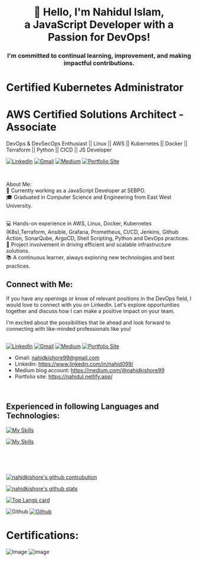 ### <h1 align="center">👋 Hello, I'm Nahidul Islam,<br>a JavaScript Developer with a Passion for DevOps! </h1>
<h3 align="center">I'm committed to continual learning, improvement, and making impactful contributions.</h3>

## <h1> Certified Kubernetes Administrator </h1>
## <h1> AWS Certified Solutions Architect - Associate </h1>

DevOps & DevSecOps  Enthusiast || Linux || AWS || Kubernetes || Docker || Terraform || Python || CICD || JS Developer  <br>

[![LinkedIn](https://img.shields.io/badge/-LinkedIn-blue?style=for-the-badge&logo=linkedin)](https://www.linkedin.com/in/nahid099/)
[![Gmail](https://img.shields.io/badge/-Gmail-red?style=for-the-badge&logo=gmail)](mailto:nahidkishore99@gmail.com) [![Medium](https://img.shields.io/badge/-Medium-black?style=for-the-badge&logo=medium)](https://medium.com/@nahidkishore99) [![Portfolio Site](https://img.shields.io/badge/-Portfolio%20Site-green?style=for-the-badge)](https://nahidul.netlify.app/)

<br>

About Me: <br>
💼 Currently working as a JavaScript Developer at SEBPO. <br>
🎓 Graduated in Computer Science and Engineering from East West University.


##
💻 Hands-on experience in AWS, Linux, Docker, Kubernetes (K8s),Terraform, Ansible, Grafana, Prometheus, CI/CD, Jenkins, Github Action, SonarQube, ArgoCD, Shell Scripting, Python and DevOps practices. <br>
🚀 Project involvement in driving efficient and scalable infrastructure solutions. <br>
📚 A continuous learner, always exploring new technologies and best practices.
<br>
## Connect with Me:
If you have any openings or know of relevant positions in the DevOps field, I would love to connect with you on LinkedIn. Let's explore opportunities together and discuss how I can make a positive impact on your team.

I'm excited about the possibilities that lie ahead and look forward to connecting with like-minded professionals like you!

##
[![LinkedIn](https://img.shields.io/badge/-LinkedIn-blue?style=for-the-badge&logo=linkedin)](https://www.linkedin.com/in/nahid099/)
[![Gmail](https://img.shields.io/badge/-Gmail-red?style=for-the-badge&logo=gmail)](mailto:nahidkishore99@gmail.com) [![Medium](https://img.shields.io/badge/-Medium-black?style=for-the-badge&logo=medium)](https://medium.com/@nahidkishore99) [![Portfolio Site](https://img.shields.io/badge/-Portfolio%20Site-green?style=for-the-badge)](https://nahidul.netlify.app/)


- Gmail: nahidkishore99@gmail.com
- Linkedin: https://www.linkedin.com/in/nahid099/
- Medium blog account: https://medium.com/@nahidkishore99
- Portfolio site: https://nahidul.netlify.app/



<!-- [![LinkedIn Connect](https://img.shields.io/badge/%20-Connect-black?color=14171A&labelColor=212121&logo=linkedin&logoColor=ffffff)](https://www.linkedin.com/in/nahid099/) 
[![Facebook Add](https://img.shields.io/badge/%20-Follow-black?color=14171A&labelColor=1976d2&logo=facebook&logoColor=ffffff)](https://www.facebook.com/nahid.kishore/)
[![Website portfolio](https://img.shields.io/badge/%20-Follow-black?color=14171A&labelColor=1976d2&logo=website&logoColor=ffffff)](https://nahidul.netlify.app/) -->
<br/>

## Experienced in following Languages and Technologies:
[![My Skills](https://skillicons.dev/icons?i=aws,docker,kubernetes,ansible,jenkins,linux,grafana,prometheus,git,gitlab,github,githubactions,nginx,powershell,bash,vscode,postman&perline=10&theme=dark)](https://skillicons.dev)

[![My Skills](https://skillicons.dev/icons?i=js,react,nodejs,express,c,py,mongodb,mysql,firebase,netlify,heroku,redux,bootstrap,tailwind,materialui&perline=10&theme=dark)](https://skillicons.dev)
 
 
 <!--
<p align="center">
  <a href="https://skillicons.dev">
    <img src="https://skillicons.dev/icons?i=js,react,nodejs,express,aws,docker,kubernetes,git,ansible,jenkins,redux,tailwind,materialui,mongodb,mysql &theme=dark" />
  </a>
</p>
<p align="center">
  <a href="https://skillicons.dev">
    <img src="https://skillicons.dev/icons?i=c,py,firebase,git,vscode,powershell,bash,postman,netlify,heroku,gitlab,nginx," />
  </a>
</p>
-->
<br />
<br/>
<br/>

[![nahidkishore's github contrubution](https://github-readme-streak-stats.herokuapp.com/?user=nahidkishore&show_icons=true&theme=synthwave)](https://github.com/nahidkishore)


[![nahidkishore's github stats](https://github-readme-stats.vercel.app/api?username=nahidkishore&show_icons=true&theme=cobalt)](https://github.com/nahidkishore/github-readme-stats)

[![Top Langs card](https://github-readme-stats.vercel.app/api/top-langs/?username=nahidkishore&card_width=550&show_icons=true&theme=radical&layout=compact&langs_count=30)](https://github.com/nahidkishore)



![Github](https://visitor-badge.laobi.icu/badge?page_id=nahidkishore)
[![Github](https://img.shields.io/github/followers/nahidkishore?label=Follow&style=social)](https://github.com/nahidkishore)

# Certifications:

![Image](https://github.com/user-attachments/assets/62ed2789-a5e6-4459-8d9c-bc5573bbc0bf)
![image](https://github.com/nahidkishore/nahidkishore/assets/39863835/c25f8816-dceb-4498-9f31-7d14dc42c0e3)

